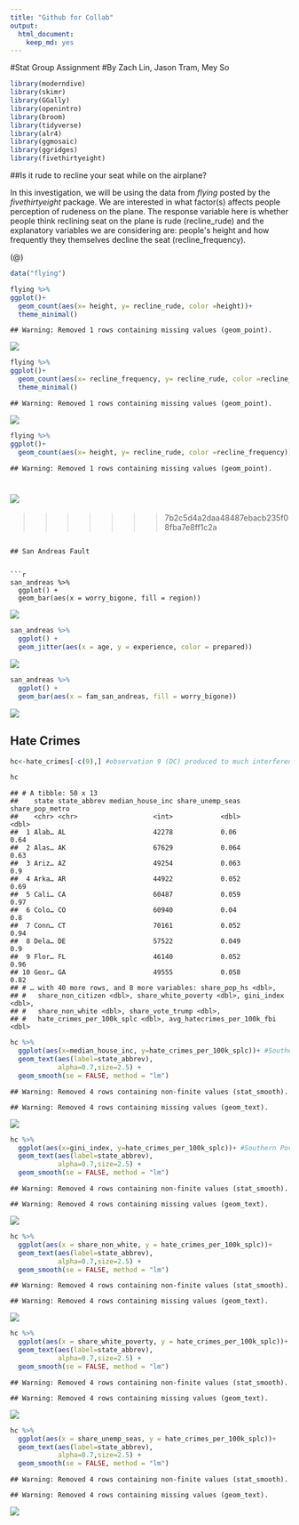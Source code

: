 ```yaml
---
title: "Github for Collab"
output:
  html_document:
    keep_md: yes
---
```


#Stat Group Assignment 
#By Zach Lin, Jason Tram, Mey So


```r
library(moderndive)
library(skimr)
library(GGally)
library(openintro)
library(broom) 
library(tidyverse)
library(alr4)
library(ggmosaic)
library(ggridges)
library(fivethirtyeight)
```

##Is it rude to recline your seat while on the airplane?

In this investigation, we will be using the data from *flying* posted by the *fivethirtyeight* package. We are interested in what factor(s) affects people perception of rudeness on the plane. The response variable here is whether people think reclining seat on the plane is rude (recline_rude) and the explanatory variables we are considering are: people's height and how frequently they themselves decline the seat (recline_frequency). 

(@) 

```r
data("flying")

flying %>% 
ggplot()+
  geom_count(aes(x= height, y= recline_rude, color =height))+
  theme_minimal()
```

```
## Warning: Removed 1 rows containing missing values (geom_point).
```

![](data_explore_files/figure-html/unnamed-chunk-2-1.png)<!-- -->


```r
flying %>% 
ggplot()+
  geom_count(aes(x= recline_frequency, y= recline_rude, color =recline_frequency))+
  theme_minimal()
```

```
## Warning: Removed 1 rows containing missing values (geom_point).
```

![](data_explore_files/figure-html/unnamed-chunk-3-1.png)<!-- -->



```r
flying %>% 
ggplot()+
  geom_count(aes(x= height, y= recline_rude, color =recline_frequency))
```

```
## Warning: Removed 1 rows containing missing values (geom_point).
```

![](data_explore_files/figure-html/unnamed-chunk-4-1.png)<!-- -->
=======
>>>>>>> 7b2c5d4a2daa48487ebacb235f08fba7e8ff1c2a
```

## San Andreas Fault


```r
san_andreas %>% 
  ggplot() +
  geom_bar(aes(x = worry_bigone, fill = region))
```

![](data_explore_files/figure-html/unnamed-chunk-5-1.png)<!-- -->


```r
san_andreas %>% 
  ggplot() +
  geom_jitter(aes(x = age, y = experience, color = prepared))
```

![](data_explore_files/figure-html/unnamed-chunk-6-1.png)<!-- -->


```r
san_andreas %>% 
  ggplot() +
  geom_bar(aes(x = fam_san_andreas, fill = worry_bigone))
```

![](data_explore_files/figure-html/unnamed-chunk-7-1.png)<!-- -->

## Hate Crimes


```r
hc<-hate_crimes[-c(9),] #observation 9 (DC) produced to much interference when combined with other data states. Also doesn't count as a state, so thought it would be best to remove it's data from data wrangling 

hc
```

```
## # A tibble: 50 x 13
##    state state_abbrev median_house_inc share_unemp_seas share_pop_metro
##    <chr> <chr>                   <int>            <dbl>           <dbl>
##  1 Alab… AL                      42278            0.06             0.64
##  2 Alas… AK                      67629            0.064            0.63
##  3 Ariz… AZ                      49254            0.063            0.9 
##  4 Arka… AR                      44922            0.052            0.69
##  5 Cali… CA                      60487            0.059            0.97
##  6 Colo… CO                      60940            0.04             0.8 
##  7 Conn… CT                      70161            0.052            0.94
##  8 Dela… DE                      57522            0.049            0.9 
##  9 Flor… FL                      46140            0.052            0.96
## 10 Geor… GA                      49555            0.058            0.82
## # … with 40 more rows, and 8 more variables: share_pop_hs <dbl>,
## #   share_non_citizen <dbl>, share_white_poverty <dbl>, gini_index <dbl>,
## #   share_non_white <dbl>, share_vote_trump <dbl>,
## #   hate_crimes_per_100k_splc <dbl>, avg_hatecrimes_per_100k_fbi <dbl>
```

```r
hc %>% 
  ggplot(aes(x=median_house_inc, y=hate_crimes_per_100k_splc))+ #Southern Poverty Law Center
  geom_text(aes(label=state_abbrev),
            alpha=0.7,size=2.5) +
  geom_smooth(se = FALSE, method = "lm")
```

```
## Warning: Removed 4 rows containing non-finite values (stat_smooth).
```

```
## Warning: Removed 4 rows containing missing values (geom_text).
```

![](data_explore_files/figure-html/unnamed-chunk-9-1.png)<!-- -->

```r
hc %>% 
  ggplot(aes(x=gini_index, y=hate_crimes_per_100k_splc))+ #Southern Poverty Law Center
  geom_text(aes(label=state_abbrev),
            alpha=0.7,size=2.5) +
  geom_smooth(se = FALSE, method = "lm")
```

```
## Warning: Removed 4 rows containing non-finite values (stat_smooth).

## Warning: Removed 4 rows containing missing values (geom_text).
```

![](data_explore_files/figure-html/unnamed-chunk-9-2.png)<!-- -->

```r
hc %>% 
  ggplot(aes(x = share_non_white, y = hate_crimes_per_100k_splc))+
  geom_text(aes(label=state_abbrev),
            alpha=0.7,size=2.5) +
  geom_smooth(se = FALSE, method = "lm")
```

```
## Warning: Removed 4 rows containing non-finite values (stat_smooth).
```

```
## Warning: Removed 4 rows containing missing values (geom_text).
```

![](data_explore_files/figure-html/unnamed-chunk-10-1.png)<!-- -->

```r
hc %>% 
  ggplot(aes(x = share_white_poverty, y = hate_crimes_per_100k_splc))+
  geom_text(aes(label=state_abbrev),
            alpha=0.7,size=2.5) +
  geom_smooth(se = FALSE, method = "lm")
```

```
## Warning: Removed 4 rows containing non-finite values (stat_smooth).

## Warning: Removed 4 rows containing missing values (geom_text).
```

![](data_explore_files/figure-html/unnamed-chunk-10-2.png)<!-- -->

```r
hc %>% 
  ggplot(aes(x = share_unemp_seas, y = hate_crimes_per_100k_splc))+
  geom_text(aes(label=state_abbrev),
            alpha=0.7,size=2.5) +
  geom_smooth(se = FALSE, method = "lm")
```

```
## Warning: Removed 4 rows containing non-finite values (stat_smooth).

## Warning: Removed 4 rows containing missing values (geom_text).
```

![](data_explore_files/figure-html/unnamed-chunk-10-3.png)<!-- -->








